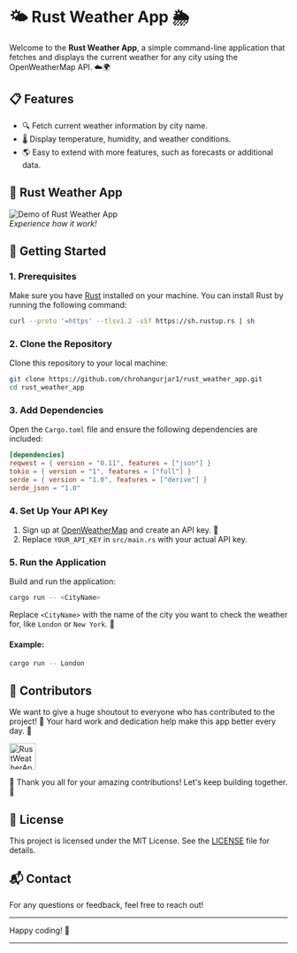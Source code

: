 # 🌤️ Rust Weather App 🌦️

Welcome to the **Rust Weather App**, a simple command-line application that fetches and displays the current weather for any city using the OpenWeatherMap API. ☁️🌍

## 📋 Features
- 🔍 Fetch current weather information by city name.
- 🌡️ Display temperature, humidity, and weather conditions.
- 🌎 Easy to extend with more features, such as forecasts or additional data.

 ## 📸 Rust Weather App 
 
![Demo of Rust Weather App ](image.png)  
*Experience how it work!*

## 🚀 Getting Started

### 1. Prerequisites
Make sure you have [Rust](https://www.rust-lang.org/tools/install) installed on your machine. You can install Rust by running the following command:

```bash
curl --proto '=https' --tlsv1.2 -sSf https://sh.rustup.rs | sh
```

### 2. Clone the Repository
Clone this repository to your local machine:

```bash
git clone https://github.com/chrohangurjar1/rust_weather_app.git
cd rust_weather_app
```

### 3. Add Dependencies
Open the `Cargo.toml` file and ensure the following dependencies are included:

```toml
[dependencies]
reqwest = { version = "0.11", features = ["json"] }
tokio = { version = "1", features = ["full"] }
serde = { version = "1.0", features = ["derive"] }
serde_json = "1.0"
```

### 4. Set Up Your API Key
1. Sign up at [OpenWeatherMap](https://openweathermap.org/) and create an API key. 🔑
2. Replace `YOUR_API_KEY` in `src/main.rs` with your actual API key.

### 5. Run the Application
Build and run the application:

```bash
cargo run -- <CityName>
```

Replace `<CityName>` with the name of the city you want to check the weather for, like `London` or `New York`. 🌆

#### Example:
```bash
cargo run -- London
```

## 🌟 Contributors

We want to give a huge shoutout to everyone who has contributed to the project! 🙌 Your hard work and dedication help make this app better every day. 💪

<a href="https://github.com/chrohangurjar1/RustWeatherApp/graphs/contributors">
  <img alt="RustWeatherApp contributors" height='48' src="https://contrib.rocks/image?repo=chrohangurjar1/RustWeatherApp&columns=24" />
</a>

🎉 Thank you all for your amazing contributions! Let's keep building together. 🚀

## 📄 License
This project is licensed under the MIT License. See the [LICENSE](LICENSE) file for details.

## 📬 Contact
For any questions or feedback, feel free to reach out!


---
Happy coding! 🎈

---
